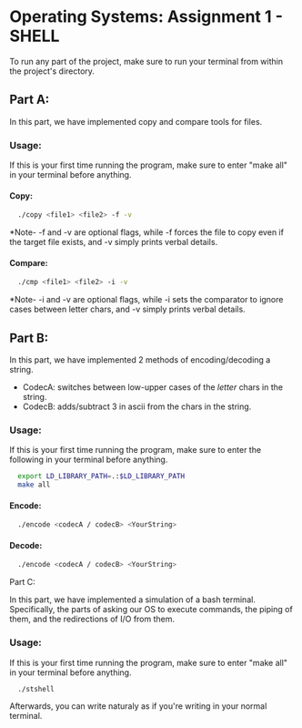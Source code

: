 # Operating Systems: Assignment 1 - SHELL

To run any part of the project, make sure to run your terminal from within the project's directory.

## Part A:

In this part, we have implemented copy and compare tools for files.

### Usage:

If this is your first time running the program, make sure to enter "make all" in your terminal before anything.

#### Copy:

```sh
  ./copy <file1> <file2> -f -v
```
*Note- -f and -v are optional flags, while -f forces the file to copy even if the target file exists, and -v simply prints verbal details.

#### Compare:

```sh
  ./cmp <file1> <file2> -i -v
```
*Note- -i and -v are optional flags, while -i sets the comparator to ignore cases between letter chars, and -v simply prints verbal details.


## Part B:

In this part, we have implemented 2 methods of encoding/decoding a string.
- CodecA: switches between low-upper cases of the *letter* chars in the string.
- CodecB: adds/subtract 3 in ascii from the chars in the string.

### Usage:

If this is your first time running the program, make sure to enter the following in your terminal before anything.

```sh
  export LD_LIBRARY_PATH=.:$LD_LIBRARY_PATH
  make all
```

#### Encode:

```sh
  ./encode <codecA / codecB> <YourString>
```

#### Decode:
 
```sh
  ./encode <codecA / codecB> <YourString>
```
 
Part C:
 
In this part, we have implemented a simulation of a bash terminal.
Specifically, the parts of asking our OS to execute commands, the piping of them, and the redirections of I/O from them.
 
### Usage:
 
If this is your first time running the program, make sure to enter "make all" in your terminal before anything.

```sh
  ./stshell
```
Afterwards, you can write naturaly as if you're writing in your normal terminal.
